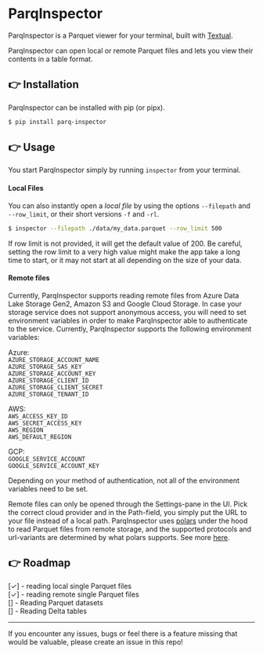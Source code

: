ParqInspector
================

ParqInspector is a Parquet viewer for your terminal, built with [Textual](https://github.com/Textualize/textual).

ParqInspector can open local or remote Parquet files and lets you view their contents in a table format.


👉 Installation
------------

ParqInspector can be installed with pip (or pipx).
```bash
$ pip install parq-inspector
```

👉 Usage
------------

You start ParqInspector simply by running `inspector` from your terminal.

#### Local Files

You can also instantly open a *local file* by using the options `--filepath`
and `--row_limit`, or their short versions `-f` and `-rl`.

```bash
$ inspector --filepath ./data/my_data.parquet --row_limit 500
```

If row limit is not provided, it will get the default value of 200. Be careful, setting the
row limit to a very high value might make the app take a long time to start,
or it may not start at all depending on the size of your data.

#### Remote files

Currently, ParqInspector supports reading remote files from Azure Data Lake
Storage Gen2, Amazon S3 and Google Cloud Storage. In case your storage service
does not support anonymous access, you will need to set environment variables
in order to make ParqInspector able to authenticate to the service. Currently,
ParqInspector supports the following environment variables:

Azure:<br>
`AZURE_STORAGE_ACCOUNT_NAME`<br>
`AZURE_STORAGE_SAS_KEY`<br>
`AZURE_STORAGE_ACCOUNT_KEY`<br>
`AZURE_STORAGE_CLIENT_ID`<br>
`AZURE_STORAGE_CLIENT_SECRET`<br>
`AZURE_STORAGE_TENANT_ID`<br>

AWS:<br>
`AWS_ACCESS_KEY_ID`<br>
`AWS_SECRET_ACCESS_KEY`<br>
`AWS_REGION`<br>
`AWS_DEFAULT_REGION`<br>

GCP:<br>
`GOOGLE_SERVICE_ACCOUNT`<br>
`GOOGLE_SERVICE_ACCOUNT_KEY`<br>

Depending on your method of authentication, not all of the environment variables
need to be set.

Remote files can only be opened through the Settings-pane in the UI.
Pick the correct cloud provider and in the Path-field, you simply put the URL to your file instead of a local path.
ParqInspector uses [polars](https://github.com/pola-rs/polars) under the hood 
to read Parquet files from remote storage, and the supported protocols and
url-variants are determined by what polars supports. See more [here](https://pola-rs.github.io/polars/py-polars/html/reference/api/polars.scan_parquet.html).

👉 Roadmap
------------

[✓] - reading local single Parquet files<br>
[✓] - reading remote single Parquet files<br>
[] - Reading Parquet datasets<br>
[] - Reading Delta tables<br>

---

If you encounter any issues, bugs or feel there is a feature missing that would 
be valuable, please create an issue in this repo!
